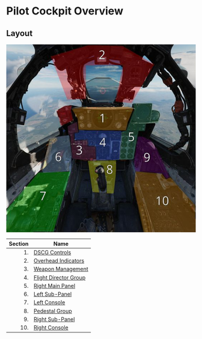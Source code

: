 # Pilot Cockpit Overview

## Layout

![Layout](../../img/pilot_pit_overview.jpg)

| Section | Name                                              |
|--------:|---------------------------------------------------|
|      1. | [DSCG Controls](dcsg_controls.md)                 |
|      2. | [Overhead Indicators](overhead_indicators.md)     |
|      3. | [Weapon Management](weapon_management.md)         |
|      4. | [Flight Director Group](flight_director_group.md) |
|      5. | [Right Main Panel](right_main_panel.md)           |
|      6. | [Left Sub-Panel](left_sub_panel.md)               |
|      7. | [Left Console](left_console/overview.md)          |
|      8. | [Pedestal Group](pedestal_group.md)               |
|      9. | [Right Sub-Panel](right_sub_panel.md)             |
|     10. | [Right Console](right_console/overview.md)        |
